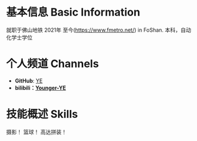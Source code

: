 # 基本信息 Basic Information

就职于佛山地铁 2021年 至今(https://www.fmetro.net/) in FoShan.
本科，自动化学士学位

# 个人频道 Channels

* **GitHub**: [YE](https://github.com/YoungerYE)
* **bilibili：[Younger-YE](https://space.bilibili.com/11174615?spm_id_from=333.1007.0.0)**


# 技能概述 Skills

摄影！
篮球！
高达拼装！
